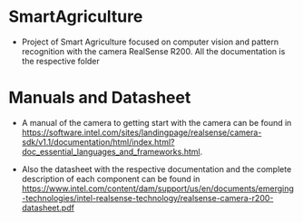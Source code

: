 # SmartAgriculture
- Project of Smart Agriculture focused on computer vision and pattern recognition with the camera RealSense R200. All the documentation is the respective folder 

# Manuals and Datasheet
- A manual of the camera to getting start with the camera can be found in https://software.intel.com/sites/landingpage/realsense/camera-sdk/v1.1/documentation/html/index.html?doc_essential_languages_and_frameworks.html.

- Also the datasheet with the respective documentation and the complete description of each component can be found in https://www.intel.com/content/dam/support/us/en/documents/emerging-technologies/intel-realsense-technology/realsense-camera-r200-datasheet.pdf 
